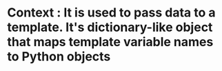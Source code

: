 # Context : It is used to pass data to a template. It's dictionary-like object that maps template variable names to Python objects

